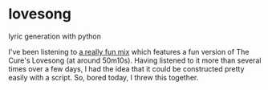 # lovesong
lyric generation with python

I've been listening to [a really fun mix](https://www.mixcloud.com/jamonitproductions/zack-hill-live-at-relove-x-slinky-062616/) which features a fun version of The Cure's Lovesong (at around 50m10s). Having listened to it more than several times over a few days, I had the idea that it could be constructed pretty easily with a script. So, bored today, I threw this together.
